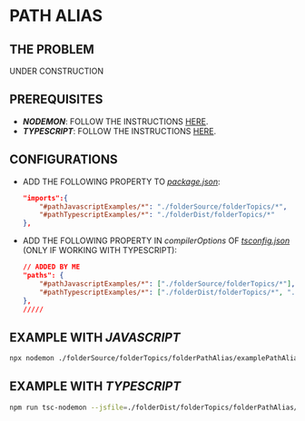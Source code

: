 # PATH ALIAS

## THE PROBLEM

UNDER CONSTRUCTION

## PREREQUISITES

* **_NODEMON_**: FOLLOW THE INSTRUCTIONS [HERE](/folderSource/folderTopics/folderNodemon/README.md).
* **_TYPESCRIPT_**: FOLLOW THE INSTRUCTIONS [HERE](/folderSource/folderTopics/folderTypescript/README.md).

## CONFIGURATIONS

* ADD THE FOLLOWING PROPERTY TO [_package.json_](/package.json):

  ```json
  "imports":{
      "#pathJavascriptExamples/*": "./folderSource/folderTopics/*",
      "#pathTypescriptExamples/*": "./folderDist/folderTopics/*"
  },
  ```

* ADD THE FOLLOWING PROPERTY IN _compilerOptions_ OF [_tsconfig.json_](../tsconfig.json) (ONLY IF WORKING WITH TYPESCRIPT):

  ```json
  // ADDED BY ME
  "paths": {
      "#pathJavascriptExamples/*": ["./folderSource/folderTopics/*"],
      "#pathTypescriptExamples/*": ["./folderDist/folderTopics/*", "./folderSource/folderTopics/*"]
  },
  /////
  ```

## EXAMPLE WITH _JAVASCRIPT_

```bash
npx nodemon ./folderSource/folderTopics/folderPathAlias/examplePathAlias.js
```

## EXAMPLE WITH _TYPESCRIPT_

```bash
npm run tsc-nodemon --jsfile=./folderDist/folderTopics/folderPathAlias/examplePathAlias.js
```
